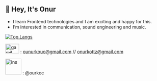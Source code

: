 ## 👋 Hey, It's Onur
- I learn Frontend technologies and I am exciting and happy for this.
- I’m interested in communication, sound engineering and music.

[![Top Langs](https://github-readme-stats.vercel.app/api/top-langs/?username=Onurkotz&langs_count=8&layout=compact?hide=html)](https://github.com/anuraghazra/github-readme-stats)



 <img src="https://upload.wikimedia.org/wikipedia/commons/thumb/7/7e/Gmail_icon_%282020%29.svg/512px-Gmail_icon_%282020%29.svg.png" alt="gamil" style="height: 30px; width:43px;"/>  : [ounurkouc@gmail.com](Http://gmail.com)        //           [onurkottz@gmail.com](Http://gmail.com)


<img src="https://www.edigitalagency.com.au/wp-content/uploads/Instagram-logo-png-transparent-leaves.png" alt="ins" style="height: 50px; width:50px;"/> : @ourkoc
